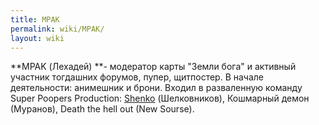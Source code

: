 ```yaml
---
title: MPAK
permalink: wiki/MPAK/
layout: wiki
---
```


**MPAK (Лехадей) **- модератор карты "Земли бога" и активный участник
тогдашних форумов, пупер, щитпостер. В начале деятельности: анимешник и
брони. Входил в разваленную команду Super Poopers Production:
[Shenko](/wiki/Wylatwo "wikilink") (Шелковников), Кошмарный демон (Муранов),
Death the hell out (New Sourse).
